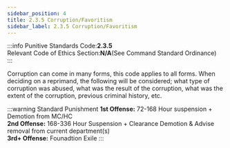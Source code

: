 ```yaml
---
sidebar_position: 4
title: 2.3.5 Corruption/Favoritism
sidebar_label: 2.3.5 Corruption/Favoritism
---
```


:::info
Punitive Standards Code:<Highlight color="#E46C07">**2.3.5**</Highlight> <br />
Relevant Code of Ethics Section:<Highlight color="#18A304">**N/A**</Highlight>(See Command Standard Ordinance)<br />
:::

Corruption can come in many forms, this code applies to all forms. When deciding on a reprimand, the following will be considered; what type of corruption was abused, what was the result of the corruption, what was the extent of the corruption, previous criminal history, etc.

:::warning Standard Punishment
**1st Offense:** 72-168 Hour suspension + Demotion from MC/HC <br />
**2nd Offense:** 168-336 Hour Suspension + Clearance Demotion & Advise removal from current department(s) <br />
**3rd+ Offense:** Founadtion Exile 
:::